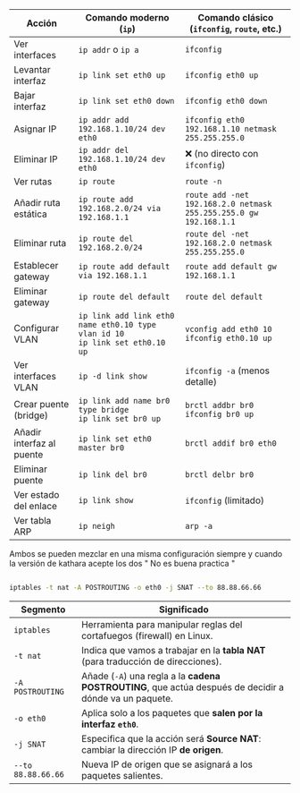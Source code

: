 
| **Acción**                | **Comando moderno (`ip`)**                                                       | **Comando clásico (`ifconfig`, `route`, etc.)**                   |
| ------------------------- | -------------------------------------------------------------------------------- | ----------------------------------------------------------------- |
| Ver interfaces            | `ip addr` o `ip a`                                                               | `ifconfig`                                                        |
| Levantar interfaz         | `ip link set eth0 up`                                                            | `ifconfig eth0 up`                                                |
| Bajar interfaz            | `ip link set eth0 down`                                                          | `ifconfig eth0 down`                                              |
| Asignar IP                | `ip addr add 192.168.1.10/24 dev eth0`                                           | `ifconfig eth0 192.168.1.10 netmask 255.255.255.0`                |
| Eliminar IP               | `ip addr del 192.168.1.10/24 dev eth0`                                           | ❌ (no directo con `ifconfig`)                                     |
| Ver rutas                 | `ip route`                                                                       | `route -n`                                                        |
| Añadir ruta estática      | `ip route add 192.168.2.0/24 via 192.168.1.1`                                    | `route add -net 192.168.2.0 netmask 255.255.255.0 gw 192.168.1.1` |
| Eliminar ruta             | `ip route del 192.168.2.0/24`                                                    | `route del -net 192.168.2.0 netmask 255.255.255.0`                |
| Establecer gateway        | `ip route add default via 192.168.1.1`                                           | `route add default gw 192.168.1.1`                                |
| Eliminar gateway          | `ip route del default`                                                           | `route del default`                                               |
| Configurar VLAN           | `ip link add link eth0 name eth0.10 type vlan id 10`<br>`ip link set eth0.10 up` | `vconfig add eth0 10`<br>`ifconfig eth0.10 up`                    |
| Ver interfaces VLAN       | `ip -d link show`                                                                | `ifconfig -a` (menos detalle)                                     |
| Crear puente (bridge)     | `ip link add name br0 type bridge`<br>`ip link set br0 up`                       | `brctl addbr br0`<br>`ifconfig br0 up`                            |
| Añadir interfaz al puente | `ip link set eth0 master br0`                                                    | `brctl addif br0 eth0`                                            |
| Eliminar puente           | `ip link del br0`                                                                | `brctl delbr br0`                                                 |
| Ver estado del enlace     | `ip link show`                                                                   | `ifconfig` (limitado)                                             |
| Ver tabla ARP             | `ip neigh`                                                                       | `arp -a`                                                          |


Ambos se pueden mezclar en una misma configuración siempre y cuando la versión de kathara acepte los dos " No es buena practica "


``` bash

iptables -t nat -A POSTROUTING -o eth0 -j SNAT --to 88.88.66.66

```

| Segmento           | Significado                                                                                             |
| ------------------ | ------------------------------------------------------------------------------------------------------- |
| `iptables`         | Herramienta para manipular reglas del cortafuegos (firewall) en Linux.                                  |
| `-t nat`           | Indica que vamos a trabajar en la **tabla NAT** (para traducción de direcciones).                       |
| `-A POSTROUTING`   | Añade (`-A`) una regla a la **cadena POSTROUTING**, que actúa después de decidir a dónde va un paquete. |
| `-o eth0`          | Aplica solo a los paquetes que **salen por la interfaz `eth0`**.                                        |
| `-j SNAT`          | Especifica que la acción será **Source NAT**: cambiar la dirección IP **de origen**.                    |
| `--to 88.88.66.66` | Nueva IP de origen que se asignará a los paquetes salientes.                                            |
